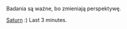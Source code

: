 Badania są ważne, bo zmieniają perspektywę.

[Saturn](http://www.ted.com/talks/carolyn_porco_flies_us_to_saturn?utm_content=awesm-publisher&utm_medium=on.ted.com-facebook-share&awesm=on.ted.com_c0AQM&utm_source=l.facebook.com&utm_campaign=) :) Last 3 minutes.
